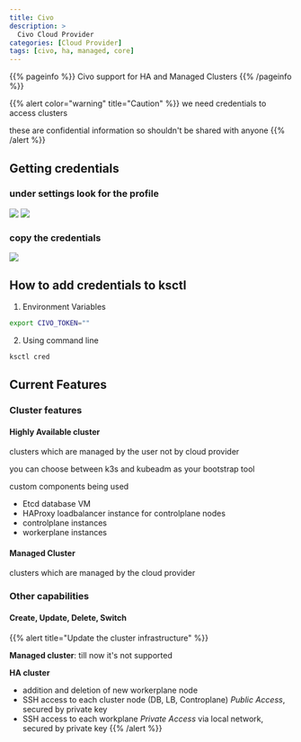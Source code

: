 ```yaml
---
title: Civo
description: >
  Civo Cloud Provider
categories: [Cloud Provider]
tags: [civo, ha, managed, core]
---
```


{{% pageinfo %}}
Civo support for HA and Managed Clusters
{{% /pageinfo %}}

{{% alert color="warning" title="Caution" %}}
we need credentials to access clusters

these are confidential information so shouldn't be shared with anyone
{{% /alert %}}


## Getting credentials

### under settings look for the profile
![](/img/civo/civo-settings.png)
![](/img/civo/profile.png)

### copy the credentials
![](/img/civo/security-api.png)

## How to add credentials to ksctl

1. Environment Variables

```bash
export CIVO_TOKEN=""
```

2. Using command line

```bash
ksctl cred
```

## Current Features

### Cluster features
#### Highly Available cluster
clusters which are managed by the user not by cloud provider

you can choose between k3s and kubeadm as your bootstrap tool

custom components being used
- Etcd database VM
- HAProxy loadbalancer instance for controlplane nodes
- controlplane instances
- workerplane instances

#### Managed Cluster
clusters which are managed by the cloud provider

### Other capabilities

#### Create, Update, Delete, Switch

{{% alert title="Update the cluster infrastructure" %}}

**Managed cluster**: till now it's not supported

**HA cluster**
- addition and deletion of new workerplane node
- SSH access to each cluster node (DB, LB, Controplane) _Public Access_, secured by private key
- SSH access to each workplane _Private Access_ via local network, secured by private key
{{% /alert %}}


